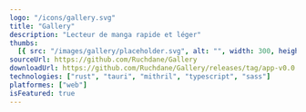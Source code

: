 ```yaml
---
logo: "/icons/gallery.svg"
title: "Gallery"
description: "Lecteur de manga rapide et léger"
thumbs:
  [{ src: "/images/gallery/placeholder.svg", alt: "", width: 300, height: 600 }]
sourceUrl: https://github.com/Ruchdane/Gallery
downloadUrl: https://github.com/Ruchdane/Gallery/releases/tag/app-v0.0.2
technologies: ["rust", "tauri", "mithril", "typescript", "sass"]
platformes: ["web"]
isFeatured: true
---
```

